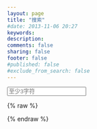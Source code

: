 ```yaml
---
layout: page
title: "搜索"
#date: 2013-11-06 20:27
keywords: 
description: 
comments: false
sharing: false
footer: false
#published: false
#exclude_from_search: false
---
```


<div id="search">
  <form action="/search" method="get">
    <input type="text" id="search-query" name="q" placeholder="至少3字符" autocomplete="off">
  </form>
</div>

<section id="search-results" style="display: none;">
  <p>Search results</p>
  <div class="entries">
  </div>
</section>

<script src="/javascripts/libs/jquery.min.js" type="text/javascript" charset="utf-8"></script>
<script src="/javascripts/lunr.min.js" type="text/javascript" charset="utf-8"></script>
<script src="/javascripts/mustache.js" type="text/javascript" charset="utf-8"></script>
<script src="/javascripts/date.format.js" type="text/javascript" charset="utf-8"></script>
<script src="/javascripts/URI.min.js" type="text/javascript" charset="utf-8"></script>
<script src="/javascripts/jquery.lunr.search.js" type="text/javascript" charset="utf-8"></script>

{% raw %}
<script id="search-results-template" type="text/mustache">
  {{#entries}}
    <article>
      <h3>
        {{#date}}<small><time datetime="{{pubdate}}" pubdate>{{displaydate}}</time></small>{{/date}}
        <a href="{{url}}">{{title}}</a>
      </h3>
    </article>
  {{/entries}}
</script>
{% endraw %}

<script type="text/javascript">
  $(function() {
    $('#search-query').lunrSearch({
      indexUrl: '/search.json',             // URL of the `search.json` index data for your site
      results:  '#search-results',          // jQuery selector for the search results container
      entries:  '.entries',                 // jQuery selector for the element to contain the results list, must be a child of the results element above.
      template: '#search-results-template'  // jQuery selector for the Mustache.js template
    });
  });
</script>
